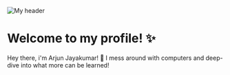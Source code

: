 ![My header](https://github.com/definitelyarjun/Definitelyarjun/assets/119649647/7271fa87-dd9b-4f3d-8d4d-96b75082cee8)
# **Welcome to my profile! ✨**

Hey there, i'm Arjun Jayakumar! 👋
I mess around with computers and deep-dive into what more can be learned!

